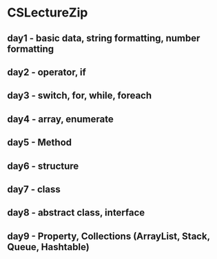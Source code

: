 # CSLectureZip

## day1 - basic data, string formatting, number formatting
## day2 - operator, if
## day3 - switch, for, while, foreach
## day4 - array, enumerate
## day5 - Method
## day6 - structure
## day7 - class
## day8 - abstract class, interface
## day9 - Property, Collections (ArrayList, Stack, Queue, Hashtable)
